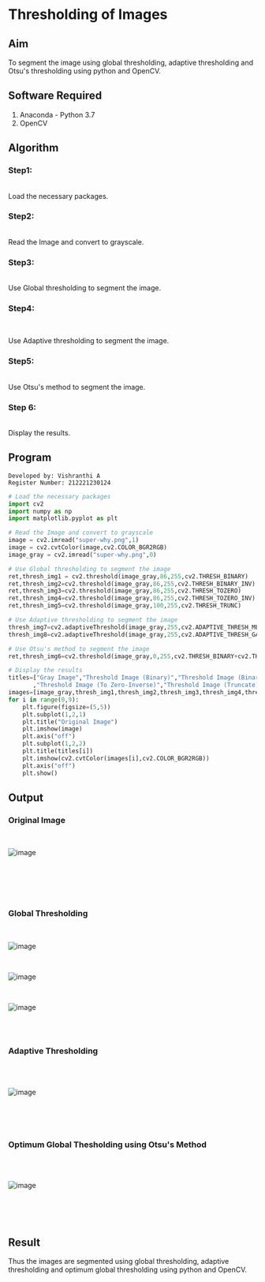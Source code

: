 # Thresholding of Images
## Aim
To segment the image using global thresholding, adaptive thresholding and Otsu's thresholding using python and OpenCV.

## Software Required
1. Anaconda - Python 3.7
2. OpenCV

## Algorithm

### Step1:
<br>
Load the necessary packages.

### Step2:
<br>
Read the Image and convert to grayscale.

### Step3:
<br>
Use Global thresholding to segment the image.



### Step4:
<br>

Use Adaptive thresholding to segment the image.

### Step5:
<br>
Use Otsu's method to segment the image.

### Step 6:
<br>
Display the results.


## Program
```
Developed by: Vishranthi A
Register Number: 212221230124
```
```python
# Load the necessary packages
import cv2
import numpy as np
import matplotlib.pyplot as plt

# Read the Image and convert to grayscale
image = cv2.imread("super-why.png",1)
image = cv2.cvtColor(image,cv2.COLOR_BGR2RGB)
image_gray = cv2.imread("super-why.png",0)

# Use Global thresholding to segment the image
ret,thresh_img1 = cv2.threshold(image_gray,86,255,cv2.THRESH_BINARY)
ret,thresh_img2=cv2.threshold(image_gray,86,255,cv2.THRESH_BINARY_INV)
ret,thresh_img3=cv2.threshold(image_gray,86,255,cv2.THRESH_TOZERO)
ret,thresh_img4=cv2.threshold(image_gray,86,255,cv2.THRESH_TOZERO_INV)
ret,thresh_img5=cv2.threshold(image_gray,100,255,cv2.THRESH_TRUNC)

# Use Adaptive thresholding to segment the image
thresh_img7=cv2.adaptiveThreshold(image_gray,255,cv2.ADAPTIVE_THRESH_MEAN_C,cv2.THRESH_BINARY,11,2)
thresh_img8=cv2.adaptiveThreshold(image_gray,255,cv2.ADAPTIVE_THRESH_GAUSSIAN_C,cv2.THRESH_BINARY,11,2)

# Use Otsu's method to segment the image 
ret,thresh_img6=cv2.threshold(image_gray,0,255,cv2.THRESH_BINARY+cv2.THRESH_OTSU)

# Display the results
titles=["Gray Image","Threshold Image (Binary)","Threshold Image (Binary Inverse)","Threshold Image (To Zero)"
       ,"Threshold Image (To Zero-Inverse)","Threshold Image (Truncate)","Otsu","Adaptive Threshold (Mean)","Adaptive Threshold (Gaussian)"]
images=[image_gray,thresh_img1,thresh_img2,thresh_img3,thresh_img4,thresh_img5,thresh_img6,thresh_img7,thresh_img8]
for i in range(0,9):
    plt.figure(figsize=(5,5))
    plt.subplot(1,2,1)
    plt.title("Original Image")
    plt.imshow(image)
    plt.axis("off")
    plt.subplot(1,2,2)
    plt.title(titles[i])
    plt.imshow(cv2.cvtColor(images[i],cv2.COLOR_BGR2RGB))
    plt.axis("off")
    plt.show()
```
## Output

### Original Image
<br>

![image](https://github.com/Vishranthi-arun/Thresholding/assets/93427278/f546609d-fdcf-4c1c-aa65-07ab4d71d1bf)

<br>
<br>
<br>
<br>

### Global Thresholding
<br>

![image](https://github.com/Vishranthi-arun/Thresholding/assets/93427278/900d2a11-615d-45ae-8f70-4e4c5685980c)

<br>

![image](https://github.com/Vishranthi-arun/Thresholding/assets/93427278/304947a9-feb6-4566-acdd-844a79f01392)

<br>

![image](https://github.com/Vishranthi-arun/Thresholding/assets/93427278/427039eb-0a18-4ae1-8e2b-58d7f414494c)

<br>
<br>

### Adaptive Thresholding
<br>
<br>

![image](https://github.com/Vishranthi-arun/Thresholding/assets/93427278/f6a7d872-d173-447b-b532-7ceba5a6d353)

<br>
<br>
<br>

### Optimum Global Thesholding using Otsu's Method
<br>
<br>

![image](https://github.com/Vishranthi-arun/Thresholding/assets/93427278/fc3f66d4-1276-46aa-8456-6c0d4af91c72)

<br>
<br>
<br>


## Result
Thus the images are segmented using global thresholding, adaptive thresholding and optimum global thresholding using python and OpenCV.

